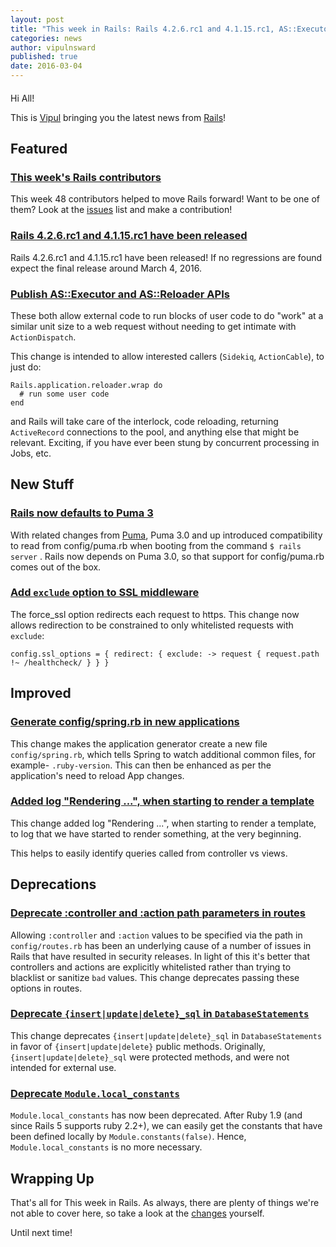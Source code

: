```yaml
---
layout: post
title: "This week in Rails: Rails 4.2.6.rc1 and 4.1.15.rc1, AS::Executor and AS::Reloader APIs and more!"
categories: news
author: vipulnsward
published: true
date: 2016-03-04
---
```


####

Hi All!

This is [Vipul](https://twitter.com/vipulnsward) bringing you the latest news from [Rails](https://github.com/rails/rails)!

## Featured

### [This week's Rails contributors](http://contributors.rubyonrails.org/contributors/in-time-window/20160227-20160304)

This week 48 contributors helped to move Rails forward! Want to be one of them? Look at the [issues](https://github.com/rails/rails/issues) list and make a contribution!

### [Rails 4.2.6.rc1 and 4.1.15.rc1 have been released](http://weblog.rubyonrails.org/2016/3/1/Rails-4-2-6-rc1-and-4-1-15-rc1-have-been-released/)

Rails 4.2.6.rc1 and 4.1.15.rc1 have been released!
If no regressions are found expect the final release around March 4, 2016.

### [Publish AS::Executor and AS::Reloader APIs](https://github.com/rails/rails/pull/23807)

These both allow external code to run blocks of user code to do "work" at a similar unit size to a web request without needing to get intimate with `ActionDispatch`.

This change is intended to allow interested callers (`Sidekiq`, `ActionCable`), to just do:

    Rails.application.reloader.wrap do
      # run some user code
    end

and Rails will take care of the interlock, code reloading, returning `ActiveRecord` connections to the pool, and anything else that might be relevant.
Exciting, if you have ever been stung by concurrent processing in Jobs, etc.

## New Stuff

### [Rails now defaults to Puma 3](https://github.com/rails/rails/pull/23906)

With related changes from [Puma](https://github.com/puma/puma/pull/856), Puma 3.0 and up introduced compatibility to read from config/puma.rb when booting from the command `$ rails server` . Rails now depends on Puma 3.0, so that support for config/puma.rb comes out of the box.

### [Add `exclude` option to SSL middleware](https://github.com/rails/rails/pull/22591)

The force\_ssl option redirects each request to https. This change now allows redirection to be constrained to only whitelisted requests with `exclude`:

    config.ssl_options = { redirect: { exclude: -> request { request.path !~ /healthcheck/ } } }

## Improved

### [Generate config/spring.rb in new applications](https://github.com/rails/rails/commit/b04d07337fd7bc17e88500e9d6bcd361885a45f8)

This change makes the application generator create a new file `config/spring.rb`, which tells Spring to watch additional common files, for example- `.ruby-version`. This can then be enhanced as per the application's need to reload App changes.

### [Added log "Rendering ...", when starting to render a template](https://github.com/rails/rails/pull/23915)

This change added log "Rendering ...", when starting to render a template, to log that we have started to render something, at the very beginning.

This helps to easily identify queries called from controller vs views.

## Deprecations

### [Deprecate :controller and :action path parameters in routes](https://github.com/rails/rails/commit/6520ea5f7e2215a763ca74bf6cfa87be2347d5df)

Allowing `:controller` and `:action` values to be specified via the path in `config/routes.rb` has been an underlying cause of a number of issues in Rails that have resulted in security releases. In light of this it's better that controllers and actions are explicitly whitelisted rather than trying to blacklist or sanitize `bad` values.
This change deprecates passing these options in routes.

### [Deprecate `{insert|update|delete}_sql` in `DatabaseStatements`](https://github.com/rails/rails/pull/23086)

This change deprecates `{insert|update|delete}_sql` in `DatabaseStatements` in favor of `{insert|update|delete}` public methods.
Originally, `{insert|update|delete}_sql` were protected methods, and were not intended for external use.

### [Deprecate `Module.local_constants`](https://github.com/rails/rails/commit/86d4e189580e84c4b7effc0c3ebd25b4e8dc4fee)

`Module.local_constants` has now been deprecated.
After Ruby 1.9 (and since Rails 5 supports ruby 2.2+), we can easily get the constants that have been defined locally by `Module.constants(false)`. Hence, `Module.local_constants` is no more necessary.

## Wrapping Up

That's all for This week in Rails. As always, there are plenty of things we're not able to cover here, so take a look at the [changes](https://github.com/rails/rails/compare/master@%7B2016-02-27%7D...@%7B2016-03-04%7D) yourself.

Until next time!
